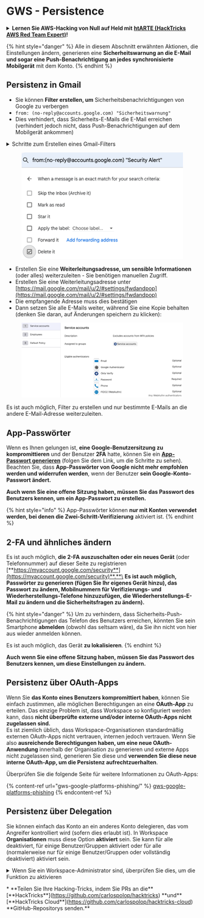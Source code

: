 # GWS - Persistence

<details>

<summary><strong>Lernen Sie AWS-Hacking von Null auf Held mit</strong> <a href="https://training.hacktricks.xyz/courses/arte"><strong>htARTE (HackTricks AWS Red Team Expert)</strong></a><strong>!</strong></summary>

Andere Möglichkeiten, HackTricks zu unterstützen:

* Wenn Sie Ihr **Unternehmen in HackTricks beworben sehen möchten** oder **HackTricks in PDF herunterladen möchten**, überprüfen Sie die [**ABONNEMENTPLÄNE**](https://github.com/sponsors/carlospolop)!
* Holen Sie sich das [**offizielle PEASS & HackTricks-Merch**](https://peass.creator-spring.com)
* Entdecken Sie [**The PEASS Family**](https://opensea.io/collection/the-peass-family), unsere Sammlung exklusiver [**NFTs**](https://opensea.io/collection/the-peass-family)
* **Treten Sie der** 💬 [**Discord-Gruppe**](https://discord.gg/hRep4RUj7f) oder der [**Telegramm-Gruppe**](https://t.me/peass) bei oder **folgen** Sie mir auf **Twitter** 🐦 [**@carlospolopm**](https://twitter.com/carlospolopm)**.**
* **Teilen Sie Ihre Hacking-Tricks, indem Sie PRs an die** [**HackTricks**](https://github.com/carlospolop/hacktricks) und [**HackTricks Cloud**](https://github.com/carlospolop/hacktricks-cloud) Github-Repositorys einreichen.

</details>

{% hint style="danger" %}
Alle in diesem Abschnitt erwähnten Aktionen, die Einstellungen ändern, generieren eine **Sicherheitswarnung an die E-Mail und sogar eine Push-Benachrichtigung an jedes synchronisierte Mobilgerät** mit dem Konto.
{% endhint %}

## **Persistenz in Gmail**

* Sie können **Filter erstellen, um** Sicherheitsbenachrichtigungen von Google zu verbergen
* `from: (no-reply@accounts.google.com) "Sicherheitswarnung"`
* Dies verhindert, dass Sicherheits-E-Mails die E-Mail erreichen (verhindert jedoch nicht, dass Push-Benachrichtigungen auf dem Mobilgerät ankommen)

<details>

<summary>Schritte zum Erstellen eines Gmail-Filters</summary>

(Anweisungen von [**hier**](https://support.google.com/mail/answer/6579))

1. Öffnen Sie [Gmail](https://mail.google.com/).
2. Klicken Sie oben im Suchfeld auf Optionen anzeigen ![photos tune](https://lh3.googleusercontent.com/cD6YR\_YvqXqNKxrWn2NAWkV6tjJtg8vfvqijKT1\_9zVCrl2sAx9jROKhLqiHo2ZDYTE=w36).
3. Geben Sie Ihre Suchkriterien ein. Wenn Sie überprüfen möchten, ob Ihre Suche korrekt funktioniert hat, sehen Sie sich die angezeigten E-Mails an, indem Sie auf **Suchen** klicken.
4. Klicken Sie unten im Suchfenster auf **Filter erstellen**.
5. Wählen Sie aus, was der Filter tun soll.
6. Klicken Sie auf **Filter erstellen**.

Überprüfen Sie Ihre aktuellen Filter (zum Löschen) unter [https://mail.google.com/mail/u/0/#settings/filters](https://mail.google.com/mail/u/0/#settings/filters)

</details>

<figure><img src="../../.gitbook/assets/image (142).png" alt=""><figcaption></figcaption></figure>

* Erstellen Sie eine **Weiterleitungsadresse, um sensible Informationen** (oder alles) weiterzuleiten - Sie benötigen manuellen Zugriff.
* Erstellen Sie eine Weiterleitungsadresse unter [https://mail.google.com/mail/u/2/#settings/fwdandpop](https://mail.google.com/mail/u/2/#settings/fwdandpop)
* Die empfangende Adresse muss dies bestätigen
* Dann setzen Sie alle E-Mails weiter, während Sie eine Kopie behalten (denken Sie daran, auf Änderungen speichern zu klicken):

<figure><img src="../../.gitbook/assets/image (143).png" alt=""><figcaption></figcaption></figure>

Es ist auch möglich, Filter zu erstellen und nur bestimmte E-Mails an die andere E-Mail-Adresse weiterzuleiten.

## App-Passwörter

Wenn es Ihnen gelungen ist, **eine Google-Benutzersitzung zu kompromittieren** und der Benutzer **2FA** hatte, können Sie ein [**App-Passwort generieren**](https://support.google.com/accounts/answer/185833?hl=de) (folgen Sie dem Link, um die Schritte zu sehen). Beachten Sie, dass **App-Passwörter von Google nicht mehr empfohlen werden und widerrufen werden**, wenn der Benutzer **sein Google-Konto-Passwort ändert.**

**Auch wenn Sie eine offene Sitzung haben, müssen Sie das Passwort des Benutzers kennen, um ein App-Passwort zu erstellen.**

{% hint style="info" %}
App-Passwörter können **nur mit Konten verwendet werden, bei denen die Zwei-Schritt-Verifizierung** aktiviert ist.
{% endhint %}

## 2-FA und ähnliches ändern

Es ist auch möglich, **die 2-FA auszuschalten oder ein neues Gerät** (oder Telefonnummer) auf dieser Seite zu registrieren [**https://myaccount.google.com/security**](https://myaccount.google.com/security)**.**\
**Es ist auch möglich, Passwörter zu generieren (fügen Sie Ihr eigenes Gerät hinzu), das Passwort zu ändern, Mobilnummern für Verifizierungs- und Wiederherstellungs-Telefone hinzuzufügen, die Wiederherstellungs-E-Mail zu ändern und die Sicherheitsfragen zu ändern).**

{% hint style="danger" %}
Um zu verhindern, dass Sicherheits-Push-Benachrichtigungen das Telefon des Benutzers erreichen, könnten Sie sein Smartphone **abmelden** (obwohl das seltsam wäre), da Sie ihn nicht von hier aus wieder anmelden können.

Es ist auch möglich, das Gerät **zu lokalisieren**.
{% endhint %}

**Auch wenn Sie eine offene Sitzung haben, müssen Sie das Passwort des Benutzers kennen, um diese Einstellungen zu ändern.**

## Persistenz über OAuth-Apps

Wenn Sie **das Konto eines Benutzers kompromittiert haben**, können Sie einfach zustimmen, alle möglichen Berechtigungen an eine **OAuth-App** zu erteilen. Das einzige Problem ist, dass Workspace so konfiguriert werden kann, dass **nicht überprüfte externe und/oder interne OAuth-Apps nicht zugelassen sind.**\
Es ist ziemlich üblich, dass Workspace-Organisationen standardmäßig externen OAuth-Apps nicht vertrauen, internen jedoch vertrauen. Wenn Sie also **ausreichende Berechtigungen haben, um eine neue OAuth-Anwendung** innerhalb der Organisation zu generieren und externe Apps nicht zugelassen sind, generieren Sie diese und **verwenden Sie diese neue interne OAuth-App, um die Persistenz aufrechtzuerhalten**.

Überprüfen Sie die folgende Seite für weitere Informationen zu OAuth-Apps:

{% content-ref url="gws-google-platforms-phishing/" %}
[gws-google-platforms-phishing](gws-google-platforms-phishing/)
{% endcontent-ref %}

## Persistenz über Delegation

Sie können einfach das Konto an ein anderes Konto delegieren, das vom Angreifer kontrolliert wird (sofern dies erlaubt ist). In Workspace **Organisationen** muss diese Option **aktiviert** sein. Sie kann für alle deaktiviert, für einige Benutzer/Gruppen aktiviert oder für alle (normalerweise nur für einige Benutzer/Gruppen oder vollständig deaktiviert) aktiviert sein.

<details>

<summary>Wenn Sie ein Workspace-Administrator sind, überprüfen Sie dies, um die Funktion zu aktivieren</summary>

(Informationen [aus den Dokumenten kopiert](https://support.google.com/a/answer/7223765))

Als Administrator für Ihre Organisation (z. B. Ihr Unternehmen oder Ihre Schule) kontrollieren Sie, ob Benutzer den Zugriff auf ihr Gmail-Konto delegieren können. Sie können allen die Möglichkeit geben, ihr Konto zu delegieren. Oder nur Personen in bestimmten Abteilungen die Einrichtung der Delegation erlauben. Zum Beispiel können Sie:

* Einen Verwaltungsassistenten als Delegierten in Ihrem Gmail-Konto hinzufügen, damit er E-Mails in Ihrem Auftrag lesen und senden kann.
* Eine Gruppe, wie z. B. Ihre Verkaufsabteilung, in Gruppen als Delegierten hinzufügen, um allen Zugriff auf ein Gmail-Konto zu gewähren.

Benutzer können nur einem anderen Benutzer in derselben Organisation Zugriff delegieren, unabhängig von ihrer Domain oder ihrer organisatorischen Einheit.

#### Delegationsgrenzen & Einschränkungen

* **Benutzern erlauben, ihrem Postfachzugriff auf eine Google-Gruppe zu gewähren**-Option: Um diese Option zu verwenden, muss sie für die OU des delegierten Kontos und für die OU jedes Gruppenmitglieds aktiviert sein. Gruppenmitglieder, die zu einer OU gehören, in der diese Option nicht aktiviert ist, können nicht auf das delegierte Konto zugreifen.
* Bei typischer Verwendung können 40 delegierte Benutzer gleichzeitig auf ein Gmail-Konto zugreifen. Überdurchschnittliche Nutzung durch einen oder mehrere Delegierte kann diese Zahl reduzieren.
* Automatisierte Prozesse, die häufig auf Gmail zugreifen, können ebenfalls die Anzahl der Delegierten reduzieren, die gleichzeitig auf ein Konto zugreifen können. Diese Prozesse umfassen APIs oder Browsererweiterungen, die häufig auf Gmail zugreifen.
* Ein einzelnes Gmail-Konto unterstützt bis zu 1.000 eindeutige Delegierte. Eine Gruppe in Gruppen zählt als ein Delegierter für das Limit.
* Delegation erhöht nicht die Grenzen für ein Gmail-Konto. Gmail-Konten mit delegierten Benutzern haben die standardmäßigen Gmail-Kontogrenzen und -richtlinien. Weitere Informationen finden Sie unter [Gmail-Grenzen und -Richtlinien](https://support.google.com/a/topic/28609).

#### Schritt 1: Aktivieren Sie die Gmail-Delegation für Ihre Benutzer

**Bevor Sie beginnen:** Um die Einstellung für bestimmte Benutzer anzuwenden, platzieren Sie ihre Konten in einer [organisatorischen Einheit](https://support.google.com/a/topic/1227584).

1. Melden Sie sich in Ihrem [Google Admin-Konsole](https://admin.google.com/) an.
2. Gehen Sie in der Admin-Konsole zu Menü ![](https://storage.googleapis.com/support-kms-prod/JxKYG9DqcsormHflJJ8Z8bHuyVI5YheC0lAp)![und dann](https://storage.googleapis.com/support-kms-prod/Th2Tx0uwPMOhsMPn7nRXMUo3vs6J0pto2DTn)![](https://storage.googleapis.com/support-kms-prod/ocGtUSENh4QebLpvZcmLcNRZyaTBcolMRSyl) **Apps**![und dann](https://storage.googleapis.com/support-kms-prod/Th2Tx0uwPMOhsMPn7nRXMUo3vs6J0pto2DTn)**Google Workspace**![und dann](https://storage.googleapis.com/support-kms-prod/Th2Tx0uwPMOhsMPn7nRXMUo3vs6J0pto2DTn)**Gmail**![und dann](https://storage.googleapis.com/support-kms-prod/Th2Tx0uwPMOhsMPn7nRXMUo3vs6J0pto2DTn)**Benutzereinstellungen**.
3. Um die Einstellung auf alle anzuwenden, lassen Sie die oberste organisatorische Einheit ausgewählt. Andernfalls wählen Sie eine untergeordnete [organisatorische Einheit](https://support.google.com/a/topic/1227584).
4. Klicken Sie auf **Maildelegation**.
5. Aktivieren Sie das Kontrollkästchen **Benutzern erlauben, anderen Benutzern in der Domäne den Zugriff auf ihr Postfach zu delegieren**.
6. (Optional) Um Benutzern zu erlauben, anzugeben, welche Absenderinformationen in delegierten Nachrichten enthalten sind, aktivieren Sie das Kontrollkästchen **Benutzern erlauben, diese Einstellung anzupassen**.
7. Wählen Sie eine Option für die standardmäßigen Absenderinformationen, die in von Delegierten gesendeten Nachrichten enthalten sind:

* **Zeigen Sie den Kontoinhaber und den Delegierten, der die E-Mail gesendet hat**—Nachrichten enthalten die E-Mail-Adressen des Gmail-Kontoinhabers und des Delegierten.
* **Zeigen Sie nur den Kontoinhaber**—Nachrichten enthalten nur die E-Mail-Adresse des Gmail-Kontoinhabers. Die E-Mail-Adresse des Delegierten ist nicht enthalten.

8. (Optional) Um Benutzern das Hinzufügen einer Gruppe in Gruppen als Delegierten zu ermöglichen, aktivieren Sie das Kontrollkästchen **Benutzern erlauben, ihrem Postfach Zugriff auf eine Google-Gruppe zu gewähren**.
9. Klicken Sie auf **Speichern**. Wenn Sie eine untergeordnete organisatorische Einheit konfiguriert haben, können Sie möglicherweise die Einstellungen einer übergeordneten organisatorischen Einheit **vererben** oder **überschreiben**.
10. (Optional) Um die Gmail-Delegation für andere organisatorische Einheiten zu aktivieren, wiederholen Sie die Schritte 3–9.

Änderungen können bis zu 24 Stunden dauern, erfolgen jedoch normalerweise schneller. [Weitere Informationen](https://support.google.com/a/answer/7514107)

#### Schritt 2: Benutzer zur Einrichtung von Delegierten für ihre Konten anleiten

Nachdem Sie die Delegation aktiviert haben, gehen Ihre Benutzer zu ihren Gmail-Einstellungen, um Delegierte zuzuweisen. Delegierte können dann Nachrichten im Auftrag des Benutzers lesen, senden und empfangen.

Weisen Sie Benutzer für weitere Details auf [Delegieren und Zusammenarbeiten bei E-Mails](https://support.google.com/a/users/answer/138350) hin.

</details>

\* \*\*Teilen Sie Ihre Hacking-Tricks, indem Sie PRs an die\*\* \[\*\*HackTricks\*\*]\(https://github.com/carlospolop/hacktricks) \*\*und\*\* \[\*\*HackTricks Cloud\*\*]\(https://github.com/carlospolop/hacktricks-cloud) \*\*GitHub-Repositorys senden.\*\*

